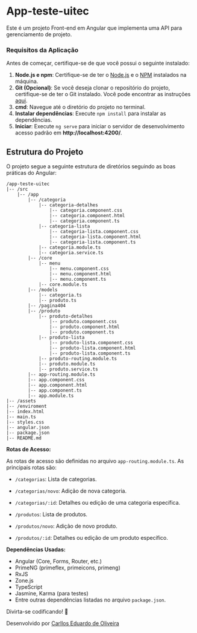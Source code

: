 # App-teste-uitec

Este é um projeto Front-end em Angular que implementa uma API para gerenciamento de projeto.

### Requisitos da Aplicação

Antes de começar, certifique-se de que você possui o seguinte instalado:

1. **Node.js e npm**: Certifique-se de ter o [Node.js](https://nodejs.org/en/docs) e o [NPM](https://docs.npmjs.com/about-npm) instalados na máquina.
2. **Git (Opcional)**: Se você deseja clonar o repositório do projeto, certifique-se de ter o Git instalado. Você pode encontrar as instruções [aqui](https://git-scm.com/book/en/v2/Getting-Started-Installing-Git).
3. **cmd**: Navegue até o diretório do projeto no terminal.
4. **Instalar dependências**: Execute `npm install` para instalar as dependências.
5. **Iniciar**: Execute `ng serve` para iniciar o servidor de desenvolvimento acesso padrão em **http://localhost:4200/**.

## Estrutura do Projeto

O projeto segue a seguinte estrutura de diretórios seguindo as boas práticas do Angular:

```plaintext
/app-teste-uitec
|-- /src
    |-- /app
        |-- /categoria
            |-- categoria-detalhes
                |-- categoria.component.css
                |-- categoria.component.html
                |-- categoria.component.ts
            |-- categoria-lista
                |-- categoria-lista.component.css
                |-- categoria-lista.component.html
                |-- categoria-lista.component.ts
            |-- categoria.module.ts
            |-- categoria.service.ts
        |-- /core
            |-- menu
                |-- menu.component.css
                |-- menu.component.html
                |-- menu.component.ts
            |-- core.module.ts
        |-- /models
            |-- categoria.ts
            |-- produto.ts
        |-- /pagina404
        |-- /produto
            |-- produto-detalhes
                |-- produto.component.css
                |-- produto.component.html
                |-- produto.component.ts
            |-- produto-lista
                |-- produto-lista.component.css
                |-- produto-lista.component.html
                |-- produto-lista.component.ts
            |-- produto-routing.module.ts
            |-- produto.module.ts
            |-- produto.service.ts
        |-- app-routing.module.ts
        |-- app.component.css
        |-- app.component.html
        |-- app.component.ts
        |-- app.module.ts
|-- /assets
|-- /enviroment
|-- index.html
|-- main.ts
|-- styles.css
|-- angular.json
|-- package.json
|-- README.md

```
**Rotas de Acesso:**

As rotas de acesso são definidas no arquivo `app-routing.module.ts`. As principais rotas são:

- `/categorias`: Lista de categorias.
- `/categorias/novo`: Adição de nova categoria.
- `/categorias/:id`: Detalhes ou edição de uma categoria específica.

- `/produtos`: Lista de produtos.
- `/produtos/novo`: Adição de novo produto.
- `/produtos/:id`: Detalhes ou edição de um produto específico.

**Dependências Usadas:**

- Angular (Core, Forms, Router, etc.)
- PrimeNG (primeflex, primeicons, primeng)
- RxJS
- Zone.js
- TypeScript
- Jasmine, Karma (para testes)
- Entre outras dependências listadas no arquivo `package.json`.

Divirta-se codificando! 🚀

Desenvolvido por [Carllos Eduardo de Oliveira](https://github.com/CaduOly/)
